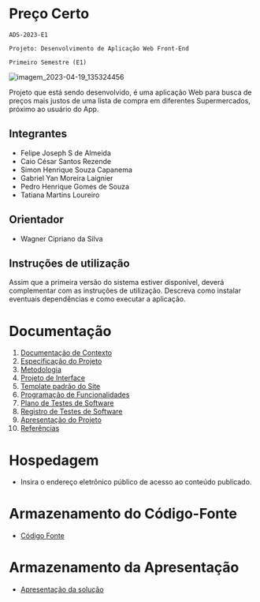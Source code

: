 # Preço Certo

`ADS-2023-E1`

`Projeto: Desenvolvimento de Aplicação Web Front-End`

`Primeiro Semestre (E1)`

![imagem_2023-04-19_135324456](https://user-images.githubusercontent.com/126032592/233145948-ffcda48c-cdbf-465b-b88a-8298a3082801.png)

Projeto que está sendo desenvolvido, é uma aplicação Web para busca de preços mais justos de uma lista de compra em diferentes Supermercados,
próximo ao usuário do App.

## Integrantes

* Felipe Joseph S de Almeida
* Caio César Santos Rezende
* Simon Henrique Souza Capanema
* Gabriel Yan Moreira Laignier
* Pedro Henrique Gomes de Souza
* Tatiana Martins Loureiro

## Orientador

* Wagner Cipriano da Silva

## Instruções de utilização

Assim que a primeira versão do sistema estiver disponível, deverá complementar com as instruções de utilização. Descreva como instalar eventuais dependências e como executar a aplicação.

# Documentação

<ol>
<li><a href="docs/01-Documentação de Contexto.md"> Documentação de Contexto</a></li>
<li><a href="docs/02-Especificação do Projeto.md"> Especificação do Projeto</a></li>
<li><a href="docs/03-Metodologia.md"> Metodologia</a></li>
<li><a href="[docs/04-Projeto de Interface.md](https://github.com/ICEI-PUC-Minas-PMV-ADS/pmv-ads-2023-1-e1-proj-web-t15-e1-proj-web-t15-time-1-projprecocerto/blob/main/docs/04-Projeto%20de%20Interface.md)"> Projeto de Interface</a></li>
<li><a href="docs/05-Template padrão do Site.md"> Template padrão do Site</a></li>
<li><a href="docs/06-Programação de Funcionalidades.md"> Programação de Funcionalidades</a></li>
<li><a href="docs/07-Plano de Testes de Software.md"> Plano de Testes de Software</a></li>
<li><a href="docs/08-Registro de Testes de Software.md"> Registro de Testes de Software</a></li>
<li><a href="docs/09-Apresentação do Projeto.md"> Apresentação do Projeto</a></li>
<li><a href="docs/10-Referências.md"> Referências</a></li>
</ol>

# Hospedagem

* Insira o endereço eletrônico público de acesso ao conteúdo publicado. 

# Armazenamento do Código-Fonte

* <a href="src/README.md">Código Fonte</a>

# Armazenamento da Apresentação

* <a href="presentation/README.md">Apresentação da solução</a>
